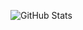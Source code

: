 ![GitHub Stats](github-readme-stats.vercel.app/api?username=rojashvh&&show_icons=true&title_color=ffffff&icon_color=7a1b17&text_color=7a1b17&bg_color=151515)